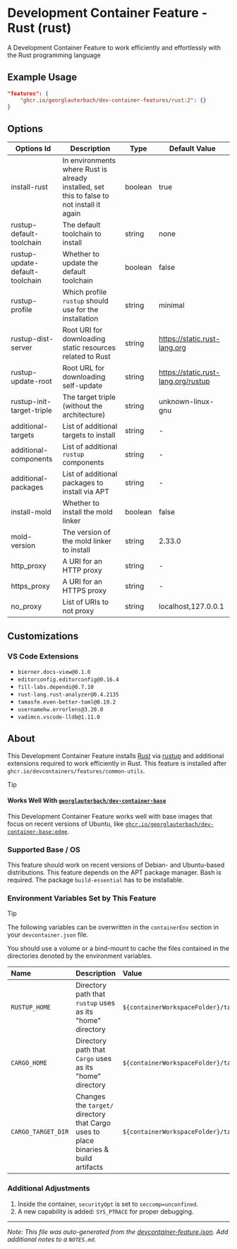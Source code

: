 
# Development Container Feature - Rust (rust)

A Development Container Feature to work efficiently and effortlessly with the Rust programming language

## Example Usage

```json
"features": {
    "ghcr.io/georglauterbach/dev-container-features/rust:2": {}
}
```

## Options

| Options Id | Description | Type | Default Value |
|-----|-----|-----|-----|
| install-rust | In environments where Rust is already installed, set this to false to not install it again | boolean | true |
| rustup-default-toolchain | The default toolchain to install | string | none |
| rustup-update-default-toolchain | Whether to update the default toolchain | boolean | false |
| rustup-profile | Which profile `rustup` should use for the installation | string | minimal |
| rustup-dist-server | Root URI for downloading static resources related to Rust | string | https://static.rust-lang.org |
| rustup-update-root | Root URL for downloading self-update | string | https://static.rust-lang.org/rustup |
| rustup-init-target-triple | The target triple (without the architecture) | string | unknown-linux-gnu |
| additional-targets | List of additional targets to install | string | - |
| additional-components | List of additional `rustup` components | string | - |
| additional-packages | List of additional packages to install via APT | string | - |
| install-mold | Whether to install the mold linker | boolean | false |
| mold-version | The version of the mold linker to install | string | 2.33.0 |
| http_proxy | A URI for an HTTP proxy | string | - |
| https_proxy | A URI for an HTTPS proxy | string | - |
| no_proxy | List of URIs to not proxy | string | localhost,127.0.0.1 |

## Customizations

### VS Code Extensions

- `bierner.docs-view@0.1.0`
- `editorconfig.editorconfig@0.16.4`
- `fill-labs.dependi@0.7.10`
- `rust-lang.rust-analyzer@0.4.2135`
- `tamasfe.even-better-toml@0.19.2`
- `usernamehw.errorlens@3.20.0`
- `vadimcn.vscode-lldb@1.11.0`


## About

This Development Container Feature installs [Rust](https://www.rust-lang.org/) via [rustup](https://www.rust-lang.org/tools/install) and additional extensions required to work efficiently in Rust. This feature is installed after `ghcr.io/devcontainers/features/common-utils`.

> [!TIP]
>
> #### Works Well With [`georglauterbach/dev-container-base`](https://github.com/georglauterbach/dev-container-base)
>
> This Development Container Feature works well with base images that focus on recent versions of Ubuntu, like [`ghcr.io/georglauterbach/dev-container-base:edge`](https://github.com/georglauterbach/dev-container-base/pkgs/container/dev-container-base).

### Supported Base / OS

This feature should work on recent versions of Debian- and Ubuntu-based distributions. This feature depends on the APT package manager. Bash is required. The package `build-essential` has to be installable.

### Environment Variables Set by This Feature

> [!TIP]
>
> The following variables can be overwritten in the `containerEnv` section in your `devcontainer.json` file.
>
> You should use a volume or a bind-mount to cache the files contained in the directories denoted by the environment variables.

| Name                    | Description                                                                         | Value                                             |
| :---------------------- | :---------------------------------------------------------------------------------- | :------------------------------------------------ |
| `RUSTUP_HOME`           | Directory path that `rustup` uses as its "home" directory                           | `${containerWorkspaceFolder}/target/rustup_home`  |
| `CARGO_HOME`            | Directory path that `Cargo` uses as its "home" directory                            | `${containerWorkspaceFolder}/target/cargo_home`   |
| `CARGO_TARGET_DIR`      | Changes the `target/` directory that Cargo uses to place binaries & build artifacts | `${containerWorkspaceFolder}/target/cargo_target` |

### Additional Adjustments

1. Inside the container, `securityOpt` is set to `seccomp=unconfined`.
2. A new capability is added: `SYS_PTRACE` for proper debugging.


---

_Note: This file was auto-generated from the [devcontainer-feature.json](https://github.com/georglauterbach/dev-container-features/blob/main/src/rust/devcontainer-feature.json).  Add additional notes to a `NOTES.md`._
